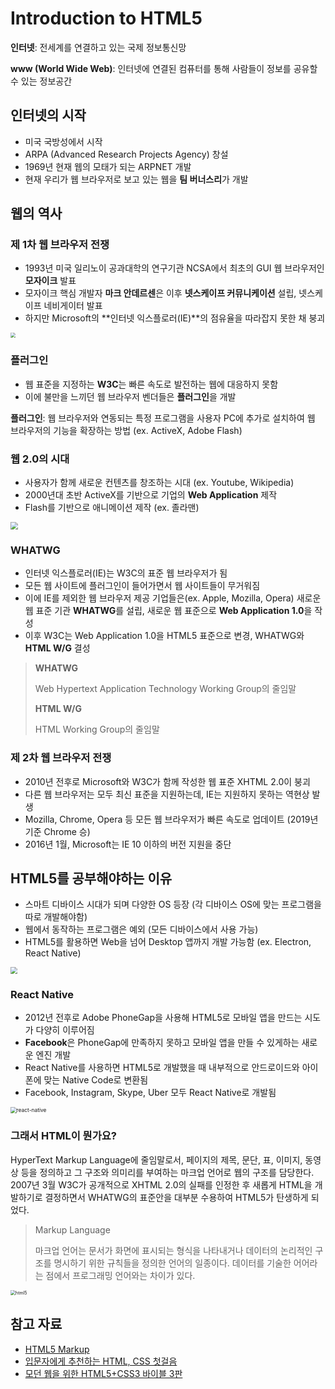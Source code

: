 # Introduction to HTML5

**인터넷**: 전세계를 연결하고 있는 국제 정보통신망

**www (World Wide Web)**: 인터넷에 연결된 컴퓨터를 통해 사람들이 정보를 공유할 수 있는 정보공간

## 인터넷의 시작

* 미국 국방성에서 시작
* ARPA (Advanced Research Projects Agency) 창설
* 1969년 현재 웹의 모태가 되는 ARPNET 개발
* 현재 우리가 웹 브라우저로 보고 있는 웹을 **팀 버너스리**가 개발

## 웹의 역사

### 제 1차 웹 브라우저 전쟁

* 1993년 미국 일리노이 공과대학의 연구기관 NCSA에서 최초의 GUI 웹 브라우저인 **모자이크** 발표
* 모자이크 핵심 개발자 **마크 안데르센**은 이후 **넷스케이프 커뮤니케이션** 설립, 넷스케이프 네비게이터 발표
* 하지만 Microsoft의 **인터넷 익스플로러(IE)**의 점유율을 따라잡지 못한 채 붕괴

<img src="https://user-images.githubusercontent.com/32444914/77056133-6041bd80-6a15-11ea-881e-9a10f0daa6be.png" style="zoom:50%;" />

### 플러그인

* 웹 표준을 지정하는 **W3C**는 빠른 속도로 발전하는 웹에 대응하지 못함
* 이에 불만을 느끼던 웹 브라우저 벤더들은 **플러그인**을 개발

**플러그인**: 웹 브라우저와 연동되는 특정 프로그램을 사용자 PC에 추가로 설치하여 웹 브라우저의 기능을 확장하는 방법 (ex. ActiveX, Adobe Flash)

### 웹 2.0의 시대

* 사용자가 함께 새로운 컨텐츠를 창조하는 시대 (ex. Youtube, Wikipedia)
* 2000년대 초반 ActiveX를 기반으로 기업의 **Web Application** 제작
* Flash를 기반으로 애니메이션 제작 (ex. 졸라맨)

<img src="https://user-images.githubusercontent.com/32444914/77057125-d1ce3b80-6a16-11ea-8668-6993035babfa.jpg" style="zoom:75%;" />

### WHATWG

* 인터넷 익스플로러(IE)는 W3C의 표준 웹 브라우저가 됨
* 모든 웹 사이트에 플러그인이 들어가면서 웹 사이트들이 무거워짐
* 이에 IE를 제외한 웹 브라우저 제공 기업들은(ex. Apple, Mozilla, Opera) 새로운 웹 표준 기관 **WHATWG**를 설립, 새로운 웹 표준으로 **Web Application 1.0**을 작성
* 이후 W3C는 Web Application 1.0을 HTML5 표준으로 변경, WHATWG와 **HTML W/G** 결성

> **WHATWG**
>
> Web Hypertext Application Technology Working Group의 줄임말
>
> **HTML W/G**
>
> HTML Working Group의 줄임말

### 제 2차 웹 브라우저 전쟁

* 2010년 전후로 Microsoft와 W3C가 함께 작성한 웹 표준 XHTML 2.0이 붕괴
* 다른 웹 브라우저는 모두 최신 표준을 지원하는데, IE는 지원하지 못하는 역현상 발생
* Mozilla, Chrome, Opera 등 모든 웹 브라우저가 빠른 속도로 업데이트 (2019년 기준 Chrome 승)
* 2016년 1월, Microsoft는 IE 10 이하의 버전 지원을 중단

## HTML5를 공부해야하는 이유

* 스마트 디바이스 시대가 되며 다양한 OS 등장 (각 디바이스 OS에 맞는 프로그램을 따로 개발해야함)
* 웹에서 동작하는 프로그램은 예외 (모든 디바이스에서 사용 가능)
* HTML5를 활용하면 Web을 넘어 Desktop 앱까지 개발 가능함 (ex. Electron, React Native)

<img src="https://user-images.githubusercontent.com/32444914/77058344-a77d7d80-6a18-11ea-8f2a-9848a23eb54b.png" style="zoom:67%; margin: 0 auto;" />

### React Native

* 2012년 전후로 Adobe PhoneGap을 사용해 HTML5로 모바일 앱을 만드는 시도가 다양히 이루어짐
* **Facebook**은 PhoneGap에 만족하지 못하고 모바일 앱을 만들 수 있게하는 새로운 엔진 개발
* React Native를 사용하면 HTML5로 개발했을 때 내부적으로 안드로이드와 아이폰에 맞는 Native Code로 변환됨
* Facebook, Instagram, Skype, Uber 모두 React Native로 개발됨

<img src="https://user-images.githubusercontent.com/32444914/77058756-35f1ff00-6a19-11ea-9202-7378e873a59f.png" alt="react-native" style="zoom:60%;" />

### 그래서 HTML이 뭔가요?

HyperText Markup Language에 줄임말로서, 페이지의 제목, 문단, 표, 이미지, 동영상 등을 정의하고 그 구조와 의미리를 부여하는 마크업 언어로 웹의 구조를 담당한다. 2007년 3월 W3C가 공개적으로 XHTML 2.0의 실패를 인정한 후 새롭게 HTML을 개발하기로 결정하면서 WHATWG의 표준안을 대부분 수용하여 HTML5가 탄생하게 되었다.

> Markup Language
>
> 마크업 언어는 문서가 화면에 표시되는 형식을 나타내거나 데이터의 논리적인 구조를 명시하기 위한 규칙들을 정의한 언어의 일종이다. 데이터를 기술한 어어라는 점에서 프로그래밍 언어와는 차이가 있다.

<img src="https://user-images.githubusercontent.com/32444914/77059384-2de68f00-6a1a-11ea-92da-fbd4661d4184.png" alt="html5" style="zoom:50%;" />

## 참고 자료

* [HTML5 Markup](https://github.com/seulbinim/PDF/blob/master/HTML5.pdf)
* [입문자에게 추천하는 HTML, CSS 첫걸음](https://heropy.blog/2019/04/24/html-css-starter/)
* [모던 웹을 위한 HTML5+CSS3 바이블 3판](https://fliphtml5.com/hkuy/rqll/basic)


